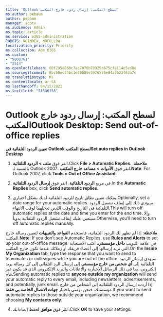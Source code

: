 ```yaml
---
title: 'Outlook لسطح المكتب: إرسال ردود خارج المكتب'
ms.author: pebaum
author: pebaum
manager: scotv
ms.audience: Admin
ms.topic: article
ms.service: o365-administration
ROBOTS: NOINDEX, NOFOLLOW
localization_priority: Priority
ms.collection: Adm_O365
ms.custom:
- "9000761"
- "3514"
ms.openlocfilehash: 00f295a860c7ac7070b70929a675cfe114e5ed8e
ms.sourcegitcommit: 8bc60ec34bc1e40685e3976576e04a2623f63a7c
ms.translationtype: MT
ms.contentlocale: ar-SA
ms.lasthandoff: 04/15/2021
ms.locfileid: "51836158"
---
```

# <a name="outlook-desktop-send-out-of-office-replies"></a><span data-ttu-id="24f21-102">Outlook لسطح المكتب: إرسال ردود خارج المكتب</span><span class="sxs-lookup"><span data-stu-id="24f21-102">Outlook Desktop: Send out-of-office replies</span></span>

<span data-ttu-id="24f21-103">**تعيين الردود التلقائية في Outlook لسطح المكتب**</span><span class="sxs-lookup"><span data-stu-id="24f21-103">**Set auto replies in Outlook Desktop**</span></span>

1. <span data-ttu-id="24f21-104">انقر فوق **ملف > الردود التلقائية**.</span><span class="sxs-lookup"><span data-stu-id="24f21-104">Click **File > Automatic Replies**.</span></span> <span data-ttu-id="24f21-105">**ملاحظة**: بالنسبة لـ Outlook 2007، انقر فوق **الأدوات > مساعد خارج المكتب**.</span><span class="sxs-lookup"><span data-stu-id="24f21-105">**Note**: For Outlook 2007, click **Tools > Out of Office Assistant**.</span></span>

2. <span data-ttu-id="24f21-106">في مربع **الردود التلقائية**، انقر فوق **إرسال الردود التلقائية**.</span><span class="sxs-lookup"><span data-stu-id="24f21-106">In the **Automatic Replies** box, click **Send automatic replies**.</span></span>

3. <span data-ttu-id="24f21-107">يمكنك تعيين نطاق تاريخ للردود التلقائية لديك بشكل اختياري.</span><span class="sxs-lookup"><span data-stu-id="24f21-107">Optionally, set a date range for your automatic replies.</span></span> <span data-ttu-id="24f21-108">سيؤدي ذلك إلى إيقاف تشغيل الردود التلقائية في التاريخ والوقت اللذين تدخلهما لوقت الانتهاء.</span><span class="sxs-lookup"><span data-stu-id="24f21-108">This will turn off automatic replies at the date and time you enter for the end time.</span></span> <span data-ttu-id="24f21-109">وإلا سيتعين عليك إيقاف تشغيل الردود التلقائية يدوياً.</span><span class="sxs-lookup"><span data-stu-id="24f21-109">Otherwise, you'll need to turn off automatic replies manually.</span></span>

<span data-ttu-id="24f21-110">**ملاحظة**: إذا لم تظهر لك الردود التلقائية، فاستخدم **القواعد والتنبيهات** لتعيين رسالة خارج المكتب.</span><span class="sxs-lookup"><span data-stu-id="24f21-110">**Note**: If you don't see Automatic Replies, use **Rules and Alerts** to set up your out-of-office message.</span></span> <span data-ttu-id="24f21-111">في علامة التبويب **داخل مؤسستي**، اكتب الاستجابة التي تريد إرسالها إلى أعضاء فريقك أو زملائك عندما تكون خارج المكتب.</span><span class="sxs-lookup"><span data-stu-id="24f21-111">On the **Inside My Organization** tab, type the response that you want to send to teammates or colleagues while you are out of the office.</span></span> <span data-ttu-id="24f21-112">سيؤدي إرسال الردود التلقائية إلى **أي شخص من خارج مؤسستي** إلى إرسال الرد التلقائي إلى كل رسالة بريد إلكتروني، بما في ذلك الرسائل الإخبارية والإعلانات والبريد الإلكتروني الذي قد يكون غير هام.</span><span class="sxs-lookup"><span data-stu-id="24f21-112">Sending automatic replies to **anyone outside my organization** will send your automatic reply to every email, including newsletters, advertisements, and potentially, junk email.</span></span> <span data-ttu-id="24f21-113">إذا أردت إرسال الردود التلقائية إلى أشخاص من خارج مؤسستك، فنحن نوصي باختيار **جهات الاتصال الخاصة بي فقط**.</span><span class="sxs-lookup"><span data-stu-id="24f21-113">If you want to send automatic replies to those outside your organization, we recommend choosing **My contacts only**.</span></span>

4. <span data-ttu-id="24f21-114">انقر فوق **موافق** لحفظ إعداداتك.</span><span class="sxs-lookup"><span data-stu-id="24f21-114">Click **OK** to save your settings.</span></span>

